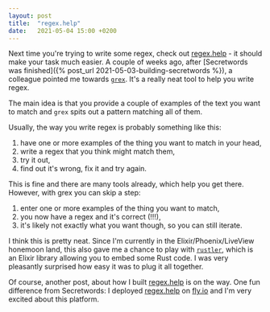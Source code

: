 ```yaml
---
layout: post
title:  "regex.help"
date:   2021-05-04 15:00 +0200
---
```


Next time you're trying to write some regex, check out [regex.help](https://regex.help) - it should make your task much easier. A couple of weeks ago, after [Secretwords was finished]({% post_url 2021-05-03-building-secretwords %}), a colleague pointed me towards [`grex`](https://github.com/pemistahl/grex). It's a really neat tool to help you write regex.

The main idea is that you provide a couple of examples of the text you want to match and `grex` spits out a pattern matching all of them.

Usually, the way you write regex is probably something like this:
1. have one or more examples of the thing you want to match in your head,
1. write a regex that you think might match them,
1. try it out,
1. find out it's wrong, fix it and try again.

This is fine and there are many tools already, which help you get there. However, with grex you can skip a step:

1. enter one or more examples of the thing you want to match,
1. you now have a regex and it's correct (!!!), 
1. it's likely not exactly what you want though, so you can still iterate.

I think this is pretty neat. Since I'm currently in the Elixir/Phoenix/LiveView honemoon land, this also gave me a chance to play with [`rustler`](https://github.com/rusterlium/rustler), which is an Elixir library allowing you to embed some Rust code. I was very pleasantly surprised how easy it was to plug it all together.

Of course, another post, about how I built [regex.help](https://regex.help) is on the way. One fun difference from Secretwords: I deployed [regex.help](https://regex.help) on [fly.io](https://fly.io/) and I'm very excited about this platform.
